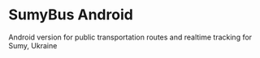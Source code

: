 SumyBus Android
==============

Android version for public transportation routes and realtime tracking for Sumy, Ukraine
